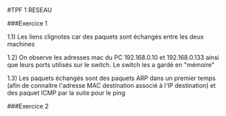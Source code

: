 #TPF 1 RESEAU

###Exercice 1 


1.1) Les liens clignotes car des paquets sont échangés entre les deux machines 

1.2) On observe les adresses mac du PC 192.168.0.10 et 192.168.0.133 ainsi que leurs ports utilisés
sur le switch. Le switch les a gardé en "mémoire"

1.3) Les paquets échangés sont des paquets ARP dans un premier temps (afin de connaitre l'adresse MAC destination associé à l'IP destination)
et des paquet ICMP par la suite pour le ping 

###Exercice 2


